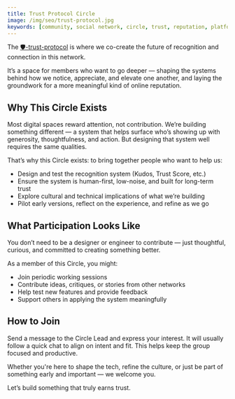 ```yaml
---
title: Trust Protocol Circle
image: /img/seo/trust-protocol.jpg
keywords: [community, social network, circle, trust, reputation, platform]
---
```


The [🛡️-trust-protocol](https://discord.com/channels/1380551491269558402/1380889156758143056) is where we co-create the future of recognition and connection in this network.

It’s a space for members who want to go deeper — shaping the systems behind how we notice, appreciate, and elevate one another, and laying the groundwork for a more meaningful kind of online reputation.

## Why This Circle Exists

Most digital spaces reward attention, not contribution. We’re building something different — a system that helps surface who’s showing up with generosity, thoughtfulness, and action. But designing that system well requires the same qualities.

That’s why this Circle exists: to bring together people who want to help us:

- Design and test the recognition system (Kudos, Trust Score, etc.)
- Ensure the system is human-first, low-noise, and built for long-term trust
- Explore cultural and technical implications of what we’re building
- Pilot early versions, reflect on the experience, and refine as we go

## What Participation Looks Like

You don’t need to be a designer or engineer to contribute — just thoughtful, curious, and committed to creating something better.

As a member of this Circle, you might:

- Join periodic working sessions
- Contribute ideas, critiques, or stories from other networks
- Help test new features and provide feedback
- Support others in applying the system meaningfully

## How to Join

Send a message to the Circle Lead and express your interest. It will usually follow a quick chat to align on intent and fit. This helps keep the group focused and productive.

Whether you're here to shape the tech, refine the culture, or just be part of something early and important — we welcome you.

Let’s build something that truly earns trust.
